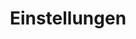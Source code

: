 ---
type: "home"
title: "Einstellungen"
titleAlignCenter: true
disableNav: true
disableLastmod: true
hideMessage: true
query:
  settings: true
---